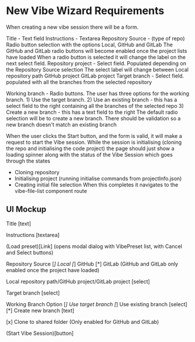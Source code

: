# New Vibe Wizard Requirements

When creating a new vibe session there will be a form.

Title - Text field
Instructions - Textarea
Repository Source - (type of repo) Radio button selection with the options Local, GitHub and GitLab
    The GitHub and GitLab radio buttons will become enabled once the project lists have loaded
    When a radio button is selected it will change the label on the next select field.
Repository project - Select field. Populated depending on the Repository Source selection
    The select label will change between
        Local repository path
        GitHub project
        GitLab project
Target branch - Select field. populated with all the branches from the selected repository

Working branch - Radio buttons. The user has three options for the working branch. 
    1) Use the target branch. 
    2) Use an existing branch - this has a select field to the right containing all the branches of the selected repo
    3) Create a new branch - this has a text field to the right
The default radio selection will be to create a new branch.
There should be validation so a new branch doesn't match an existing branch

When the user clicks the Start button, and the form is valid, it will make a request to start the Vibe session.
While the session is initialising (cloning the repo and initialising the code project) the page should 
just show a loading spinner along with the status of the Vibe Session which goes through the states
- Cloning repository
- Initialising project (running initialise commands from projectInfo.json)
- Creating initial file selection
When this completes it navigates to the vibe-file-list component route

## UI Mockup

Title
[text]

Instructions
[textarea]

(Load preset)[Link] (opens modal dialog with VibePreset list, with Cancel and Select buttons)

Repository Source [*] Local [*] GitHub [*] GitLab (GitHub and GitLab only enabled once the project have loaded)

Local repository path/GitHub project/GitLab project
[select]

Target branch
[select]

Working Branch Option
[*] Use target branch
[*] Use existing branch [select]
[*] Create new branch [text]

[x] Clone to shared folder (Only enabled for GitHub and GitLab)

(Start Vibe Session)[button]